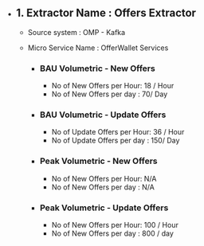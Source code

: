 - ## 1. Extractor Name : Offers Extractor
  - Source system : OMP  - Kafka
  - Micro Service Name : OfferWallet Services
  
    - ### BAU Volumetric - New Offers
         - No of New Offers per Hour: 18 / Hour
         - No of New Offers per day : 70/ Day
         
     - ### BAU Volumetric - Update Offers
         - No of Update Offers per Hour: 36 / Hour
         - No of Update Offers per day : 150/ Day
                  
      - ### Peak Volumetric - New Offers
         - No of New Offers per Hour: N/A
         - No of New Offers per day : N/A
         
       - ### Peak Volumetric - Update Offers
         - No of New Offers per Hour: 100 / Hour
         - No of New Offers per day : 800 / day
